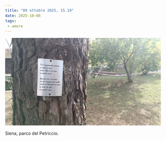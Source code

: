 ```yaml
---
title: "09 ottobre 2025, 15.19"
date: 2025-10-06
tags: 
 - amore
---
```


![](images/202510091519.jpg)

Siena, parco del Petriccio.